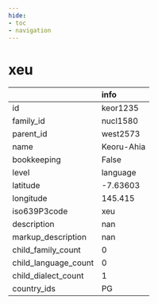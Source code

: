 ```yaml
---
hide:
- toc
- navigation
---
```

# xeu
|                      | info       |
|:---------------------|:-----------|
| id                   | keor1235   |
| family_id            | nucl1580   |
| parent_id            | west2573   |
| name                 | Keoru-Ahia |
| bookkeeping          | False      |
| level                | language   |
| latitude             | -7.63603   |
| longitude            | 145.415    |
| iso639P3code         | xeu        |
| description          | nan        |
| markup_description   | nan        |
| child_family_count   | 0          |
| child_language_count | 0          |
| child_dialect_count  | 1          |
| country_ids          | PG         |